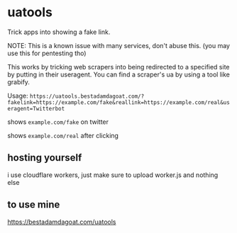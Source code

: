 # uatools
Trick apps into showing a fake link.

NOTE: This is a known issue with many services, don't abuse this. (you may use this for pentesting tho)

This works by tricking web scrapers into being redirected to a specified site by putting in their useragent. You can find a scraper's ua by using a tool like grabify.

Usage:
`https://uatools.bestadamdagoat.com/?fakelink=https://example.com/fake&reallink=https://example.com/real&useragent=Twitterbot`

shows `example.com/fake` on twitter

shows `example.com/real` after clicking

## hosting yourself
i use cloudflare workers, just make sure to upload worker.js and nothing else

## to use mine
https://bestadamdagoat.com/uatools
